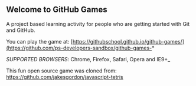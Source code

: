 ## Welcome to GitHub Games

A project based learning activity for people who are getting started with Git and GitHub.

You can play the game at: [https://githubschool.github.io/github-games/](https://github.com/ps-developers-sandbox/github-games-*

*SUPPORTED BROWSERS*: Chrome, Firefox, Safari, Opera and IE9+_

This fun open source game was cloned from: https://github.com/jakesgordon/javascript-tetris
